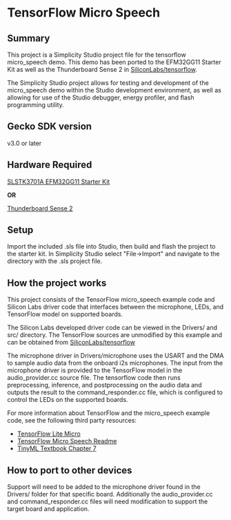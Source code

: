 # TensorFlow Micro Speech

## Summary

This project is a Simplicity Studio project file for the tensorflow micro_speech demo. This demo has been ported to the EFM32GG11 Starter Kit as well as the Thunderboard Sense 2 in [SiliconLabs/tensorflow](https://github.com/SiliconLabs/tensorflow/tree/silabs_stk3701a_port).

The Simplicity Studio project allows for testing and development of the micro_speech demo within the Studio development environment, as well as allowing for use of the Studio debugger, energy profiler, and flash programming utility.

## Gecko SDK version

v3.0 or later

## Hardware Required

[SLSTK3701A EFM32GG11 Starter Kit](https://www.silabs.com/development-tools/mcu/32-bit/efm32gg11-starter-kit)

**OR**

[Thunderboard Sense 2](https://www.silabs.com/development-tools/thunderboard/thunderboard-sense-two-kit)

## Setup

Import the included .sls file into Studio, then build and flash the project to the starter kit.
In Simplicity Studio select "File->Import" and navigate to the directory with the .sls project file.


## How the project works

This project consists of the TensorFlow micro_speech example code and Silicon Labs driver code that interfaces between the microphone, LEDs, and TensorFlow model on supported boards.

The Silicon Labs developed driver code can be viewed in the Drivers/ and src/ directory. The TensorFlow sources are unmodified by this example and can be obtained from [SiliconLabs/tensorflow](https://github.com/SiliconLabs/tensorflow/tree/silabs_stk3701a_port)

The microphone driver in Drivers/microphone uses the USART and the DMA to sample audio data from the onboard i2s microphones. The input from the microphone driver is provided to the TensorFlow model in the audio_provider.cc source file. The tensorflow code then runs preprocessing, inference, and postprocessing on the audio data and outputs the result to the command_responder.cc file, which is configured to control the LEDs on the supported boards.

For more information about TensorFlow and the micro_speech example code, see the following third party resources:
* [TensorFlow Lite Micro](https://www.tensorflow.org/lite/microcontrollers)
* [TensorFlow Micro Speech Readme](https://github.com/SiliconLabs/tensorflow/tree/silabs_stk3701a_port/tensorflow/lite/micro/examples/micro_speech)
* [TinyML Textbook Chapter 7](https://www.oreilly.com/library/view/tinyml/9781492052036/ch07.html)

## How to port to other devices

Support will need to be added to the microphone driver found in the Drivers/ folder for that specific board. Additionally the audio_provider.cc and command_responder.cc files will need modification to support the target board and application.

